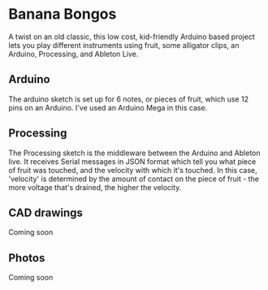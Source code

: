 # Banana Bongos

A twist on an old classic, this low cost, kid-friendly Arduino based project lets you play different instruments using fruit, some alligator clips, an Arduino, Processing, and Ableton Live.

## Arduino
The arduino sketch is set up for 6 notes, or pieces of fruit, which use 12 pins on an Arduino. I've used an Arduino Mega in this case.

## Processing
The Processing sketch is the middleware between the Arduino and Ableton live. It receives Serial messages in JSON format which tell you what piece of fruit was touched, and the velocity with which it's touched. In this case, 'velocity' is determined by the amount of contact on the piece of fruit - the more voltage that's drained, the higher the velocity.

## CAD drawings
Coming soon

## Photos
Coming soon

